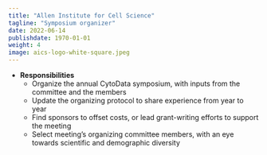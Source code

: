 ```yaml
---
title: "Allen Institute for Cell Science"
tagline: "Symposium organizer"
date: 2022-06-14
publishdate: 1970-01-01
weight: 4
image: aics-logo-white-square.jpeg
---
```


- **Responsibilities**
  - Organize the annual CytoData symposium, with inputs from the committee and the members
  - Update the organizing protocol to share experience from year to year
  - Find sponsors to offset costs, or lead grant-writing efforts to support the meeting
  - Select meeting’s organizing committee members, with an eye towards scientific and demographic diversity
